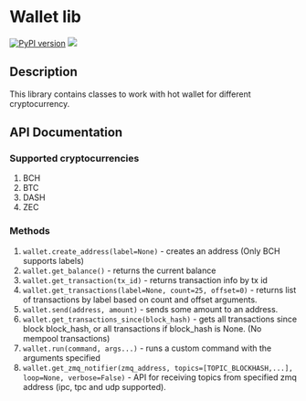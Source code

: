 # Wallet lib
[![PyPI version](https://badge.fury.io/py/wallet-lib.svg)](https://badge.fury.io/py/wallet-lib) ![](https://github.com/Bitcoin-com/wallet_lib/workflows/CI/badge.svg)
## Description
This library contains classes to work with hot wallet for different cryptocurrency.
## API Documentation
### Supported cryptocurrencies
1. BCH
1. BTC
1. DASH
1. ZEC
### Methods
1. `wallet.create_address(label=None)` - creates an address (Only BCH supports labels)
1. `wallet.get_balance()` - returns the current balance
1. `wallet.get_transaction(tx_id)` - returns transaction info by tx id
1. `wallet.get_transactions(label=None, count=25, offset=0)` - returns list of transactions by label based on count and offset arguments.
1. `wallet.send(address, amount)` - sends some amount to an address.
1. `wallet.get_transactions_since(block_hash)` - gets all transactions since block block_hash, or all transactions if block_hash is None. (No mempool transactions)
1. `wallet.run(command, args...)` - runs a custom command with the arguments specified
1. `wallet.get_zmq_notifier(zmq_address, topics=[TOPIC_BLOCKHASH,...], loop=None, verbose=False)` - API for receiving topics from specified zmq address (ipc, tpc and udp supported).

